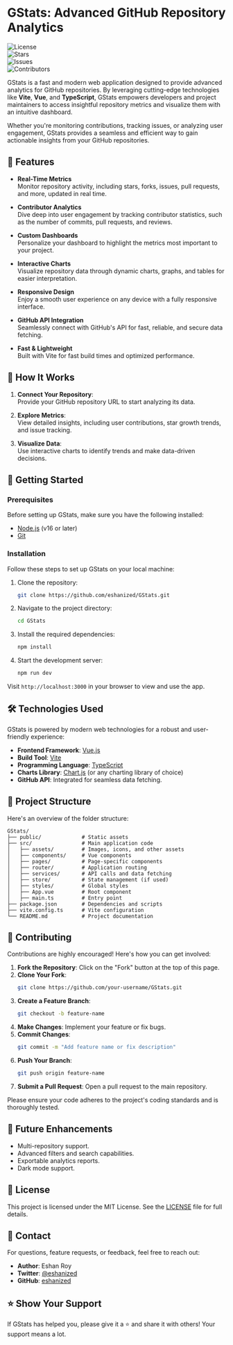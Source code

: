# GStats: Advanced GitHub Repository Analytics  

![License](https://img.shields.io/github/license/eshanized/GStats?style=badge)  
![Stars](https://img.shields.io/github/stars/eshanized/GStats?style=badge)  
![Issues](https://img.shields.io/github/issues/eshanized/GStats?style=badge)  
![Contributors](https://img.shields.io/github/contributors/eshanized/GStats?style=badge)  

GStats is a fast and modern web application designed to provide advanced analytics for GitHub repositories. By leveraging cutting-edge technologies like **Vite**, **Vue**, and **TypeScript**, GStats empowers developers and project maintainers to access insightful repository metrics and visualize them with an intuitive dashboard.  

Whether you're monitoring contributions, tracking issues, or analyzing user engagement, GStats provides a seamless and efficient way to gain actionable insights from your GitHub repositories.  



## 🌟 **Features**  

- **Real-Time Metrics**  
  Monitor repository activity, including stars, forks, issues, pull requests, and more, updated in real time.  

- **Contributor Analytics**  
  Dive deep into user engagement by tracking contributor statistics, such as the number of commits, pull requests, and reviews.  

- **Custom Dashboards**  
  Personalize your dashboard to highlight the metrics most important to your project.  

- **Interactive Charts**  
  Visualize repository data through dynamic charts, graphs, and tables for easier interpretation.  

- **Responsive Design**  
  Enjoy a smooth user experience on any device with a fully responsive interface.  

- **GitHub API Integration**  
  Seamlessly connect with GitHub's API for fast, reliable, and secure data fetching.  

- **Fast & Lightweight**  
  Built with Vite for fast build times and optimized performance.  



## 📖 **How It Works**  

1. **Connect Your Repository**:  
   Provide your GitHub repository URL to start analyzing its data.  

2. **Explore Metrics**:  
   View detailed insights, including user contributions, star growth trends, and issue tracking.  

3. **Visualize Data**:  
   Use interactive charts to identify trends and make data-driven decisions.  



## 🚀 **Getting Started**  

### Prerequisites  

Before setting up GStats, make sure you have the following installed:  

- [Node.js](https://nodejs.org/) (v16 or later)  
- [Git](https://git-scm.com/)  

### Installation  

Follow these steps to set up GStats on your local machine:  

1. Clone the repository:  
   ```bash
   git clone https://github.com/eshanized/GStats.git
   ```  

2. Navigate to the project directory:  
   ```bash
   cd GStats
   ```  

3. Install the required dependencies:  
   ```bash
   npm install
   ```  

4. Start the development server:  
   ```bash
   npm run dev
   ```  

Visit `http://localhost:3000` in your browser to view and use the app.  



## 🛠️ **Technologies Used**  

GStats is powered by modern web technologies for a robust and user-friendly experience:  

- **Frontend Framework**: [Vue.js](https://vuejs.org/)  
- **Build Tool**: [Vite](https://vitejs.dev/)  
- **Programming Language**: [TypeScript](https://www.typescriptlang.org/)  
- **Charts Library**: [Chart.js](https://www.chartjs.org/) (or any charting library of choice)  
- **GitHub API**: Integrated for seamless data fetching.  



## 📂 **Project Structure**  

Here's an overview of the folder structure:  

```plaintext
GStats/
├── public/             # Static assets
├── src/                # Main application code
│   ├── assets/         # Images, icons, and other assets
│   ├── components/     # Vue components
│   ├── pages/          # Page-specific components
│   ├── router/         # Application routing
│   ├── services/       # API calls and data fetching
│   ├── store/          # State management (if used)
│   ├── styles/         # Global styles
│   ├── App.vue         # Root component
│   ├── main.ts         # Entry point
├── package.json        # Dependencies and scripts
├── vite.config.ts      # Vite configuration
└── README.md           # Project documentation
```  



## 🤝 **Contributing**  

Contributions are highly encouraged! Here's how you can get involved:  

1. **Fork the Repository**: Click on the "Fork" button at the top of this page.  
2. **Clone Your Fork**:  
   ```bash
   git clone https://github.com/your-username/GStats.git
   ```  
3. **Create a Feature Branch**:  
   ```bash
   git checkout -b feature-name
   ```  
4. **Make Changes**: Implement your feature or fix bugs.  
5. **Commit Changes**:  
   ```bash
   git commit -m "Add feature name or fix description"
   ```  
6. **Push Your Branch**:  
   ```bash
   git push origin feature-name
   ```  
7. **Submit a Pull Request**: Open a pull request to the main repository.  

Please ensure your code adheres to the project's coding standards and is thoroughly tested.  



## 🧩 **Future Enhancements**  

- Multi-repository support.  
- Advanced filters and search capabilities.  
- Exportable analytics reports.  
- Dark mode support.  



## 📜 **License**  

This project is licensed under the MIT License. See the [LICENSE](LICENSE) file for full details.  



## 📧 **Contact**  

For questions, feature requests, or feedback, feel free to reach out:  

- **Author**: Eshan Roy  
- **Twitter**: [@eshanized](https://twitter.com/eshanized)  
- **GitHub**: [eshanized](https://github.com/eshanized)  



## ⭐ **Show Your Support**  

If GStats has helped you, please give it a ⭐ and share it with others! Your support means a lot.